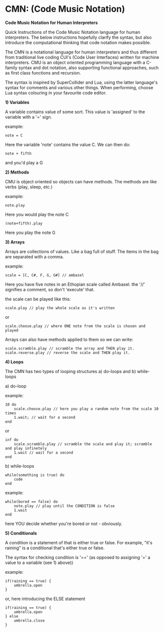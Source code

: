 # CMN: (Code Music Notation)

**Code Music Notation for Human Interpreters**

Quick Instructions of the Code Music Notation language for human interpreters. The below instructions hopefully clarify the syntax, but also introduce the computational thinking that code notation makes possible. 

The CMN is a notational language for human interpreters and thus different from traditional live coding CUI's (Code User Interfaces) written for machine interpreters. CMU is an object oriented programming language with a C-family syntax and dot notation, also supporting functional approaches, such as first class functions and recursion.

The syntax is inspired by SuperCollider and Lua, using the latter language's syntax for comments and various other things. When performing, choose Lua syntax colouring in your favourite code editor.


**1) Variables**

A variable contains value of some sort. This value is 'assigned' to the variable with a '=' sign.

example:

	note = C

Here the variable 'note' contains the value C. We can then do:

	note + fifth

and you'd play a G


**2) Methods**

CMU is object oriented so objects can have methods. The methods are like verbs (play, sleep, etc.)

example:
	
	note.play

Here you would play the note C

	(note+fifth).play

Here you play the note G


**3) Arrays**

Arrays are collections of values. Like a bag full of stuff. The items in the bag are separated with a comma.

example:

	scale = [C, C#, F, G, G#] // ambasel

Here you have five notes in an Ethopian scale called Ambasel. the '//' signifies a comment, so don't 'execute' that.

the scale can be played like this:

	scale.play // play the whole scale as it's written

or

	scale.choose.play // where ONE note from the scale is chosen and played

Arrays can also have methods applied to them so we can write:

	scale.scramble.play // scramble the array and THEN play it. 
	scale.reverse.play // reverse the scale and THEN play it.

**4) Loops**

The CMN has two types of looping structures a) do-loops and b) while-loops

a) do-loop

example:

	10 do
		scale.choose.play // here you play a random note from the scale 10 times
		1.wait; // wait for a second
	end

or 

	inf do
		scale.scramble.play // scramble the scale and play it; scramble and play infinetely
		1.wait // wait for a second
	end

b) while-loops

	while(something is true) do 
		code
	end

example:

	while(bored == false) do 
		note.play // play until the CONDITION is false
		1.wait
	end

here YOU decide whether you're bored or not - obviously.


**5) Conditionals**

A condition is a statement of that is either true or false. For example, "it's raining" is a conditional that's either true or false.

The syntax for checking condition is '==' (as opposed to assigning '=' a value to a variable (see 1) above))

example:

	if(raining == true) {
		umbrella.open
	}

or, here introducing the ELSE statement

	if(raining == true) {
		umbrella.open
	} else
		umbrella.close
	}



